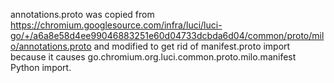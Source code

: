 annotations.proto was copied from
https://chromium.googlesource.com/infra/luci/luci-go/+/a6a8e58d4ee99046883251e60d04733dcbda6d04/common/proto/milo/annotations.proto
and modified to get rid of manifest.proto import because it causes
go.chromium.org.luci.common.proto.milo.manifest Python import.
